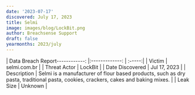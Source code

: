 ```yaml
---
date: '2023-07-17'
discovered: July 17, 2023
title: Selmi
image: images/blog/LockBit.png
author: Breachsense Support
draft: false
yearmonths: 2023/july
---
```


| Data Breach Report------------:     |:-------------:    | :-----:|
| Victim      | selmi.com.br      | 
| Threat Actor      |  LockBit     | 
| Date Discovered      | Jul 17, 2023      | 
| Description      | Selmi is a manufacturer of flour based products, such as dry pasta, traditional pasta, cookies, crackers, cakes and baking mixes.      | 
| Leak Size      | Unknown      | 

